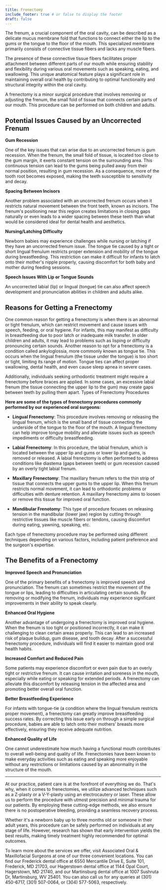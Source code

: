 ```yaml
---
title: Frenectomy
include_footer: true # or false to display the footer
draft: false
---
```


The frenum, a crucial component of the oral cavity, can be described as a delicate mucus membrane fold that functions to connect either the lip to the gums or the tongue to the floor of the mouth. This specialized membrane primarily consists of connective tissue fibers and lacks any muscle fibers.

The presence of these connective tissue fibers facilitates proper attachment between different parts of our mouth while ensuring stability and flexibility during various oral movements such as speaking, eating, and swallowing. This unique anatomical feature plays a significant role in maintaining overall oral health by contributing to optimal functionality and structural integrity within the oral cavity.

A frenectomy is a minor surgical procedure that involves removing or adjusting the frenum, the small fold of tissue that connects certain parts of our mouth. This procedure can be performed on both children and adults.

## Potential Issues Caused by an Uncorrected Frenum

**Gum Recession**

One of the key issues that can arise due to an uncorrected frenum is gum recession. When the frenum, the small fold of tissue, is located too close to the gum margin, it exerts constant tension on the surrounding area. This continuous tension can lead to the gums being pulled away from their normal position, resulting in gum recession. As a consequence, more of the tooth root becomes exposed, making the teeth susceptible to sensitivity and decay.

**Spacing Between Incisors**

Another problem associated with an uncorrected frenum occurs when it restricts natural movement between the front teeth, known as incisors. The frenum's positioning near this region creates limitations in closing gaps naturally or even leads to a wider spacing between these teeth than what would be considered ideal for dental health and aesthetics.

**Nursing/Latching Difficulty**

Newborn babies may experience challenges while nursing or latching if they have an uncorrected frenum issue. The tongue tie caused by a tight or short lingual frenulum restricts proper extension and mobility of the tongue during breastfeeding. This restriction can make it difficult for infants to latch onto their mother's nipple properly, causing discomfort for both baby and mother during feeding sessions.

**Speech Issues With Lip or Tongue Sounds**

An uncorrected labial (lip) or lingual (tongue) tie can also affect speech development and pronunciation abilities in children and adults alike.

## Reasons for Getting a Frenectomy

One common reason for getting a frenectomy is when there is an abnormal or tight frenulum, which can restrict movement and cause issues with speech, feeding, or oral hygiene. For infants, this may manifest as difficulty in breastfeeding due to poor latch or inadequate milk transfer. In older children and adults, it may lead to problems such as lisping or difficulty pronouncing certain sounds.
Another reason to opt for a frenectomy is a condition called ankyloglossia, more commonly known as tongue tie. This occurs when the lingual frenulum (the tissue under the tongue) is too short or tight, limiting its range of motion. Tongue ties can affect proper swallowing, dental health, and even cause sleep apnea in severe cases.

Additionally, individuals seeking orthodontic treatment might require a frenectomy before braces are applied. In some cases, an excessive labial frenum (the tissue connecting the upper lip to the gum) may create gaps between teeth by pulling them apart.
Types of Frenectomy Procedures

**Here are some of the types of frenectomy procedures commonly performed by our experienced oral surgeons:**

- **Lingual Frenectomy**: This procedure involves removing or releasing the lingual frenum, which is the small band of tissue connecting the underside of the tongue to the floor of the mouth. A lingual frenectomy can help improve tongue mobility and alleviate issues such as speech impediments or difficulty breastfeeding.
- **Labial Frenectomy**: In this procedure, the labial frenulum, which is located between the upper lip and gums or lower lip and gums, is removed or released. A labial frenectomy is often performed to address conditions like diastema (gaps between teeth) or gum recession caused by an overly tight labial frenum.

- **Maxillary Frenectomy**: The maxillary frenum refers to the thin strip of tissue that connects the upper gums to the upper lip. When this frenum restricts normal movement, it can lead to orthodontic problems or difficulties with denture retention. A maxillary frenectomy aims to loosen or remove this tissue for improved oral function.

- **Mandibular Frenotomy**: This type of procedure focuses on releasing tension in the mandibular (lower jaw) region by cutting through restrictive tissues like muscle fibers or tendons, causing discomfort during eating, yawning, speaking, etc.

Each type of frenectomy procedure may be performed using different techniques depending on various factors, including patient preference and the surgeon's expertise.

## The Benefits of a Frenectomy

**Improved Speech and Pronunciation**

One of the primary benefits of a frenectomy is improved speech and pronunciation. The frenum can sometimes restrict the movement of the tongue or lips, leading to difficulties in articulating certain sounds. By removing or modifying the frenum, individuals may experience significant improvements in their ability to speak clearly.

**Enhanced Oral Hygiene**

Another advantage of undergoing a frenectomy is improved oral hygiene. When the frenum is too tight or positioned incorrectly, it can make it challenging to clean certain areas properly. This can lead to an increased risk of plaque buildup, gum disease, and tooth decay. After a successful frenectomy procedure, individuals will find it easier to maintain good oral health habits.

**Increased Comfort and Reduced Pain**

Some patients may experience discomfort or even pain due to an overly tight or restrictive frenum. It can cause irritation and soreness in the mouth, especially while eating or speaking for extended periods. A frenectomy can alleviate this discomfort by releasing tension in the affected area and promoting better overall oral function.

**Better Breastfeeding Experience**

For infants with tongue-tie (a condition where the lingual frenulum restricts proper movement), a frenectomy can greatly improve breastfeeding success rates. By correcting this issue early on through a simple surgical procedure, babies are able to latch onto their mothers’ breasts more effectively, ensuring they receive adequate nutrition.

**Enhanced Quality of Life**

One cannot underestimate how much having a functional mouth contributes to overall well-being and quality of life. Frenectomies have been known to make everyday activities such as eating and speaking more enjoyable without any restrictions or limitations caused by an abnormality in the structure of the mouth.

---

At our practice, patient care is at the forefront of everything we do. That's why, when it comes to frenectomies, we utilize advanced techniques such as a Z-plasty or a V-Y-plasty using an electrocautery or laser. These allow us to perform the procedure with utmost precision and minimal trauma for our patients. By employing these cutting-edge methods, we also ensure there is no postoperative bleeding, providing a seamless recovery process.

Whether it's a newborn baby up to three months old or someone in their adult years, this procedure can be safely performed on individuals at any stage of life. However, research has shown that early intervention yields the best results, making timely treatment highly recommended for optimal outcomes.

To learn more about the services we offer, visit Associated Oral & Maxillofacial Surgeons at one of our three convenient locations. You can find our Frederick dental office at 6550 Mercantile Drive E, Suite 101, Frederick, MD 21703, our Hagerstown dental office at 1144 Opal Court, Hagerstown, MD 21740, and our Martinsburg dental office at 1007 Sushruta Dr, Martinsburg, WV 25401. You can also call us for any queries at (301) 450-6717, (301) 507-0064, or (304) 577-5063, respectively.
